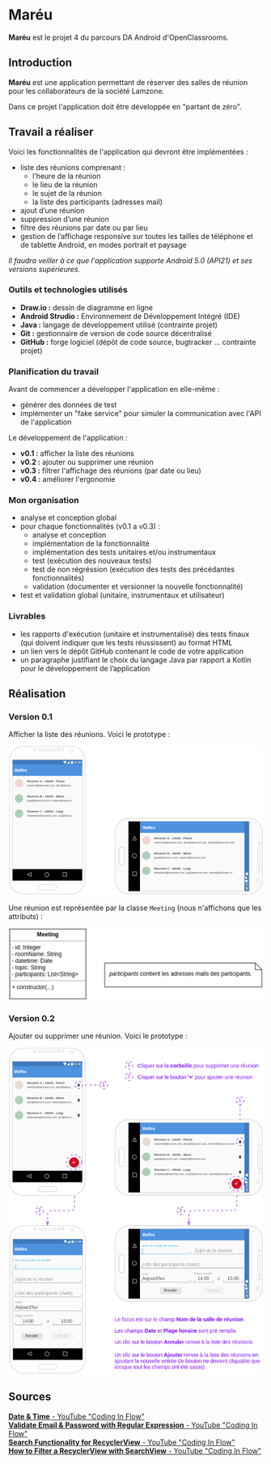 # Maréu

**Maréu** est le projet 4 du parcours DA Android d'OpenClassrooms.  

## Introduction

**Maréu** est une application permettant de réserver des salles de 
réunion pour les collaborateurs de la société Lamzone.  

Dans ce projet l'application doit être développée en "partant de zéro".  

## Travail a réaliser

Voici les fonctionnalités de l'application qui devront être 
implémentées :  

  - liste des réunions comprenant :
    - l’heure de la réunion
    - le lieu de la réunion
    - le sujet de la réunion
    - la liste des participants (adresses mail)
  - ajout d’une réunion
  - suppression d’une réunion
  - filtre des réunions par date ou par lieu
  - gestion de l’affichage responsive sur toutes les tailles de 
  téléphone et de tablette Android, en modes portrait et paysage

*Il faudra veiller à ce que l'application supporte Android 5.0 (API21) 
et ses versions supérieures.*  

### Outils et technologies utilisés

  - **Draw.io :** dessin de diagramme en ligne
  - **Android Strudio :** Environnement de Développement Intégré (IDE)
  - **Java :** langage de développement utilisé (contrainte projet)
  - **Git :** gestionnaire de version de code source décentralisé
  - **GitHub :** forge logiciel (dépôt de code source, bugtracker ... 
  contrainte projet)

### Planification du travail

Avant de commencer a développer l'application en elle-même :  

  - générer des données de test
  - implémenter un "fake service" pour simuler la communication avec 
  l'API de l'application

Le développement de l'application :  

  - **v0.1 :** afficher la liste des réunions
  - **v0.2 :** ajouter ou supprimer une réunion
  - **v0.3 :** filtrer l'affichage des réunions (par date ou lieu)
  - **v0.4 :** améliorer l'ergonomie

### Mon organisation

  - analyse et conception global
  - pour chaque fonctionnalités (v0.1 a v0.3) :
    - analyse et conception
    - implémentation de la fonctionnalité
    - implémentation des tests unitaires et/ou instrumentaux
    - test (exécution des nouveaux tests)
    - test de non régréssion (exécution des tests des précédantes 
    fonctionnalités)
    - validation (documenter et versionner la nouvelle fonctionnalité)
  - test et validation global (unitaire, instrumentaux et utilisateur)

### Livrables

  - les rapports d'exécution (unitaire et instrumentalisé) des tests 
  finaux (qui doivent indiquer que les tests réussissent) au format HTML
  - un lien vers le dépôt GitHub contenant le code de votre application
  - un paragraphe justifiant le choix du langage Java par rapport a 
  Kotlin pour le développement de l’application

## Réalisation

### Version 0.1

Afficher la liste des réunions. Voici le prototype :  

![prototype de la fonctionnalité "afficher la liste des réunions"](MaReu_v0.1.png)  

Une réunion est représentée par la classe `Meeting` (nous 
n'affichons que les attributs) :  

![diagramme de classe UML "Meeting"](model_class_diagram_v0.1.png)  

### Version 0.2

Ajouter ou supprimer une réunion. Voici le prototype :  

![prototype de la fonctionnalité "ajouter ou supprimer une réunion"](MaReu_v0.2.png)  

## Sources

[**Date & Time** - YouTube "Coding In Flow"](https://www.youtube.com/watch?v=Le47R9H3qow&list=PLrnPJCHvNZuAWIa1JCho4PGgNTNK0dfJ_)  
[**Validate Email & Password with Regular Expression** - YouTube "Coding In Flow"](https://www.youtube.com/watch?v=cnD_7qFeZcY&list=PLrnPJCHvNZuBJwo9Zt3AQwpRax4RtrReD&index=5)  
[**Search Functionality for RecyclerView** - YouTube "Coding In Flow"](https://www.youtube.com/watch?v=OWwOSLfWboY&list=PLrnPJCHvNZuBJwo9Zt3AQwpRax4RtrReD&index=7)  
[**How to Filter a RecyclerView with SearchView** - YouTube "Coding In Flow"](https://www.youtube.com/watch?v=sJ-Z9G0SDhc)  
